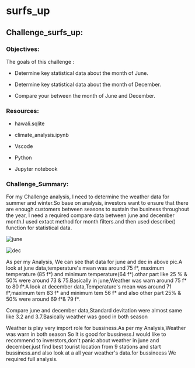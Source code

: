 # surfs_up

## Challenge_surfs_up:




###  Objectives:


The goals of this challenge :

*  Determine key statistical data about the month of June.


*  Determine key statistical data about the month of December.


*  Compare your between the month of June and December.


### Resources:

*  hawali.sqlite

*  climate_analysis.ipynb

*  Vscode

*  Python

*  Jupyter notebook


### Challenge_Summary:



For my Challenge analysis, I need to determine the weather data for summer and winter.So base on analysis, investors want to ensure that there are enough customers between seasons to sustain the business throughout the year, I need a required compare  data between june and december month.I used extact method for month filters.and then used describe() function for statistical data.

![june](https://user-images.githubusercontent.com/65969608/89126147-06fc9700-d4a9-11ea-9bef-e98510758566.png)



![dec](https://user-images.githubusercontent.com/65969608/89126152-1380ef80-d4a9-11ea-967b-0b4e10f61afe.png)


As per my Analysis, We can see that data for june and dec in above pic.A look at june data,temperature's mean was around 75 f*, maximum temperature (85 f*) and minimum temperature(64 f*).othar part like 25 % & 50% were around 73 & 75.Basically in june,Weather was warn around 75 f* to 80 f*.A look at december data,Temperature's mean was around 71 f*,maximum tem 83 f* and minimum tem 56 f* and also  other part 25% & 50%  were around 69 f*& 79 f*.


Compare june and december data,Standard devitation were almost same like 3.2 and 3.7.Basically weather  was good in both season 


Weather is play very import role for bussiness.As per my Analysis,Weather was warn in both season So It is good for bussiness.I would like to recommend to inverstors,don't panic about weather in june and december.just find best tourist location from 9 stations and start bussiness.and also look at a all year weather's data.for bussineess We required full analysis.
